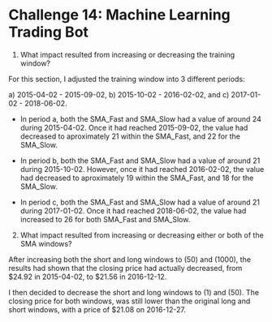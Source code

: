 # Challenge 14: Machine Learning Trading Bot 


1) What impact resulted from increasing or decreasing the training window?

For this section, I adjusted the training window into 3 different periods: 

a) 2015-04-02 - 2015-09-02,
b) 2015-10-02 - 2016-02-02, and 
c) 2017-01-02 - 2018-06-02.

- In period a, both the SMA_Fast and SMA_Slow had a value of around 24 during 2015-04-02. Once it had reached 2015-09-02, the value had decreased to aproximately 21 within the SMA_Fast, and 22 for the SMA_Slow.

- In period b, both the SMA_Fast and SMA_Slow had a value of around 21 during 2015-10-02. However, once it had reached 2016-02-02, the value had decreased to aproximately 19 within the SMA_Fast, and 18 for the SMA_Slow.

- In period c, both the SMA_Fast and SMA_Slow had a value of around 21 during 2017-01-02. Once it had reached 2018-06-02, the value had increased to 26 for both SMA_Fast and SMA_Slow. 

2) What impact resulted from increasing or decreasing either or both of the SMA windows?

After increasing both the short and long windows to (50) and (1000), the results had shown that the closing price had actually decreased, from $24.92 in 2015-04-02, to $21.56 in 2016-12-12. 

I then decided to decrease the short and long windows to (1) and (50). The closing price for both windows, was still lower than the original long and short windows, with a price of $21.08 on 2016-12-27.

